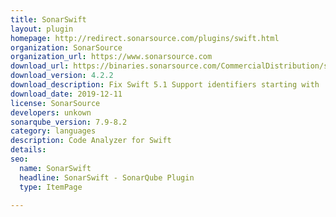 ```yaml
---
title: SonarSwift
layout: plugin
homepage: http://redirect.sonarsource.com/plugins/swift.html
organization: SonarSource
organization_url: https://www.sonarsource.com
download_url: https://binaries.sonarsource.com/CommercialDistribution/sonar-swift-plugin/sonar-swift-plugin-4.2.2.77.jar
download_version: 4.2.2
download_description: Fix Swift 5.1 Support identifiers starting with '$' 
download_date: 2019-12-11
license: SonarSource
developers: unkown
sonarqube_version: 7.9-8.2
category: languages
description: Code Analyzer for Swift
details: 
seo: 
  name: SonarSwift
  headline: SonarSwift - SonarQube Plugin
  type: ItemPage

---
```

